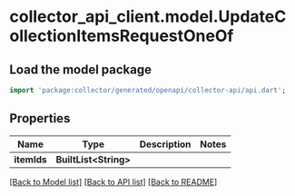# collector_api_client.model.UpdateCollectionItemsRequestOneOf

## Load the model package
```dart
import 'package:collector/generated/openapi/collector-api/api.dart';
```

## Properties
Name | Type | Description | Notes
------------ | ------------- | ------------- | -------------
**itemIds** | **BuiltList&lt;String&gt;** |  | 

[[Back to Model list]](../README.md#documentation-for-models) [[Back to API list]](../README.md#documentation-for-api-endpoints) [[Back to README]](../README.md)


